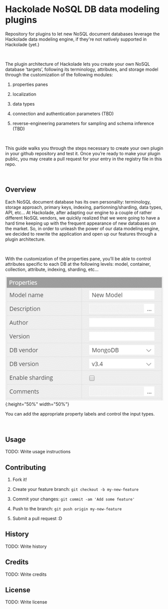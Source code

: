 Hackolade NoSQL DB data modeling plugins
========================================

Repository for plugins to let new NoSQL document databases leverage the
Hackolade data modeling engine, if they're not natively supported in Hackolade
(yet.)

 

The plugin architecture of Hackolade lets you create your own NoSQL database
‘targets’, following its terminology, attributes, and storage model through the
customization of the following modules:

1.  properties panes

2.  localization

3.  data types

4.  connection and authentication parameters (TBD)

5.  reverse-engineering parameters for sampling and schema inference (TBD)

 

This guide walks you through the steps necessary to create your own plugin in
your github repository and test it.  Once you’re ready to make your plugin
public, you may create a pull request for your entry in the registry file in
this repo.

 

Overview
--------

Each NoSQL document database has its own personality: terminology, storage
approach, primary keys, indexing, partionning/sharding, data types, API, etc...
At Hackolade, after adapting our engine to a couple of rather different NoSQL
vendors, we quickly realized that we were going to have a hard time keeping up
with the frequent appearance of new databases on the market.  So, in order to
unleash the power of our data modeling engine, we decided to rewrite the
application and open up our features through a plugin architecture.

 

With the customization of the properties pane, you’ll be able to control
attributes specific to each DB at the following levels: model, container,
collection, attribute, indexing, sharding, etc...

![model properties pane](img/model_properties_pane.png){:height="50%" width="50%"}

You can add the appropriate property labels and control the input types.

 

Usage
-----

TODO: Write usage instructions

Contributing
------------

1.  Fork it!

2.  Create your feature branch: `git checkout -b my-new-feature`

3.  Commit your changes: `git commit -am 'Add some feature'`

4.  Push to the branch: `git push origin my-new-feature`

5.  Submit a pull request :D

History
-------

TODO: Write history

Credits
-------

TODO: Write credits

License
-------

TODO: Write license
